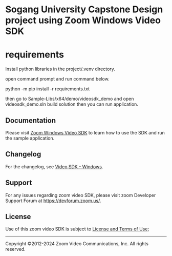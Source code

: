 # Sogang University Capstone Design project using Zoom Windows Video SDK

# requirements
Install python libraries in the project/.venv directory.

open command prompt and run command below.

python -m pip install -r requirements.txt

then go to Sample-Libs/x64/demo/videosdk_demo and open videosdk_demo.sln
build solution then you can run application.

## Documentation
Please visit [Zoom Windows Video SDK](https://developers.zoom.us/docs/video-sdk/windows/) to learn how to use the SDK and run the sample application.

## Changelog

For the changelog, see [Video SDK - Windows](https://devsupport.zoom.us/hc/en-us/sections/9481996074637-Windows).

## Support

For any issues regarding zoom video SDK, please visit zoom Developer Support Forum at https://devforum.zoom.us/.

## License

Use of this zoom video SDK is subject to [License and Terms of Use](https://explore.zoom.us/docs/en-us/video-sdk-terms.html);

---
Copyright ©2012-2024 Zoom Video Communications, Inc. All rights reserved.
